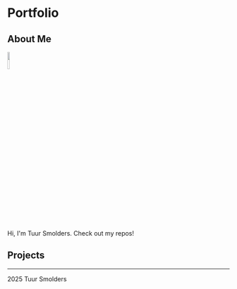 # Portfolio

## About Me

<img src="https://avatars.githubusercontent.com/u/158051735?v=4" style="width: 10%; height: auto;">

Hi, I'm Tuur Smolders. Check out my repos!

## Projects


---

2025 Tuur Smolders